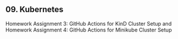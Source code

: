## 09. Kubernetes
Homework Assignment 3: GitHub Actions for KinD Cluster Setup and 
Homework Assignment 4: GitHub Actions for Minikube Cluster Setup
